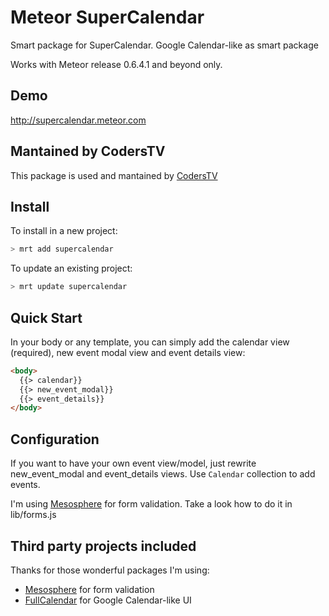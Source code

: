 Meteor SuperCalendar
================

Smart package for SuperCalendar. Google Calendar-like as smart package

Works with Meteor release 0.6.4.1 and beyond only.

## Demo

http://supercalendar.meteor.com

## Mantained by CodersTV

This package is used and mantained by [CodersTV](http://coderstv.com)

## Install

To install in a new project:
```bash
> mrt add supercalendar
```

To update an existing project:
```bash
> mrt update supercalendar
```

## Quick Start

In your body or any template, you can simply add the calendar view (required), new event modal view and event details view:

```html
<body>
  {{> calendar}}
  {{> new_event_modal}}
  {{> event_details}}
</body>
```

## Configuration

If you want to have your own event view/model, just rewrite
new_event_modal and event_details views. Use `Calendar` collection to
add events.

I'm using [Mesosphere](https://github.com/copleykj/Mesosphere) for form validation. Take a look how to do it in
lib/forms.js

## Third party projects included

Thanks for those wonderful packages I'm using:
* [Mesosphere](https://github.com/copleykj/Mesosphere) for form
  validation
* [FullCalendar](http://arshaw.com/fullcalendar/) for Google Calendar-like UI

